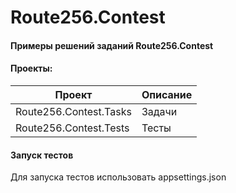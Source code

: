 # Route256.Contest

#### Примеры решений заданий Route256.Contest

#### Проекты:

| Проект                 | Описание |
|------------------------|----------|
| Route256.Contest.Tasks | Задачи   |
| Route256.Contest.Tests | Тесты    | 

#### Запуск тестов
Для запуска тестов использовать appsettings.json
